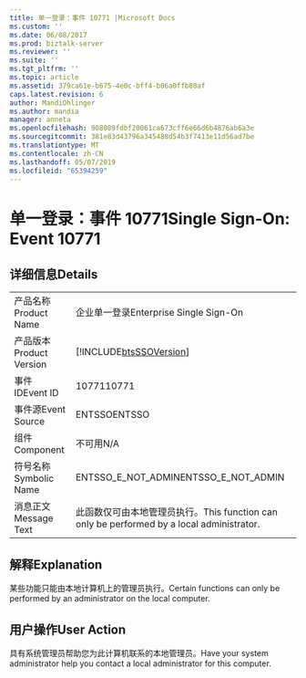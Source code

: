 ```yaml
---
title: 单一登录：事件 10771 |Microsoft Docs
ms.custom: ''
ms.date: 06/08/2017
ms.prod: biztalk-server
ms.reviewer: ''
ms.suite: ''
ms.tgt_pltfrm: ''
ms.topic: article
ms.assetid: 379ca61e-b675-4e0c-bff4-b06a0ffb80af
caps.latest.revision: 6
author: MandiOhlinger
ms.author: mandia
manager: anneta
ms.openlocfilehash: 908089fdbf20061ca673cff6e66d6b4876ab6a3e
ms.sourcegitcommit: 381e83d43796a345488d54b3f7413e11d56ad7be
ms.translationtype: MT
ms.contentlocale: zh-CN
ms.lasthandoff: 05/07/2019
ms.locfileid: "65394259"
---
```

# <a name="single-sign-on-event-10771"></a><span data-ttu-id="b4502-102">单一登录：事件 10771</span><span class="sxs-lookup"><span data-stu-id="b4502-102">Single Sign-On: Event 10771</span></span>
## <a name="details"></a><span data-ttu-id="b4502-103">详细信息</span><span class="sxs-lookup"><span data-stu-id="b4502-103">Details</span></span>  
  
|                 |                                                               |
|-----------------|---------------------------------------------------------------|
|  <span data-ttu-id="b4502-104">产品名称</span><span class="sxs-lookup"><span data-stu-id="b4502-104">Product Name</span></span>   |                   <span data-ttu-id="b4502-105">企业单一登录</span><span class="sxs-lookup"><span data-stu-id="b4502-105">Enterprise Single Sign-On</span></span>                   |
| <span data-ttu-id="b4502-106">产品版本</span><span class="sxs-lookup"><span data-stu-id="b4502-106">Product Version</span></span> |  [!INCLUDE[btsSSOVersion](../includes/btsssoversion-md.md)]   |
|    <span data-ttu-id="b4502-107">事件 ID</span><span class="sxs-lookup"><span data-stu-id="b4502-107">Event ID</span></span>     |                             <span data-ttu-id="b4502-108">10771</span><span class="sxs-lookup"><span data-stu-id="b4502-108">10771</span></span>                             |
|  <span data-ttu-id="b4502-109">事件源</span><span class="sxs-lookup"><span data-stu-id="b4502-109">Event Source</span></span>   |                            <span data-ttu-id="b4502-110">ENTSSO</span><span class="sxs-lookup"><span data-stu-id="b4502-110">ENTSSO</span></span>                             |
|    <span data-ttu-id="b4502-111">组件</span><span class="sxs-lookup"><span data-stu-id="b4502-111">Component</span></span>    |                              <span data-ttu-id="b4502-112">不可用</span><span class="sxs-lookup"><span data-stu-id="b4502-112">N/A</span></span>                              |
|  <span data-ttu-id="b4502-113">符号名称</span><span class="sxs-lookup"><span data-stu-id="b4502-113">Symbolic Name</span></span>  |                      <span data-ttu-id="b4502-114">ENTSSO_E_NOT_ADMIN</span><span class="sxs-lookup"><span data-stu-id="b4502-114">ENTSSO_E_NOT_ADMIN</span></span>                       |
|  <span data-ttu-id="b4502-115">消息正文</span><span class="sxs-lookup"><span data-stu-id="b4502-115">Message Text</span></span>   | <span data-ttu-id="b4502-116">此函数仅可由本地管理员执行。</span><span class="sxs-lookup"><span data-stu-id="b4502-116">This function can only be performed by a local administrator.</span></span> |
  
## <a name="explanation"></a><span data-ttu-id="b4502-117">解释</span><span class="sxs-lookup"><span data-stu-id="b4502-117">Explanation</span></span>  
 <span data-ttu-id="b4502-118">某些功能只能由本地计算机上的管理员执行。</span><span class="sxs-lookup"><span data-stu-id="b4502-118">Certain functions can only be performed by an administrator on the local computer.</span></span>  
  
## <a name="user-action"></a><span data-ttu-id="b4502-119">用户操作</span><span class="sxs-lookup"><span data-stu-id="b4502-119">User Action</span></span>  
 <span data-ttu-id="b4502-120">具有系统管理员帮助您为此计算机联系的本地管理员。</span><span class="sxs-lookup"><span data-stu-id="b4502-120">Have your system administrator help you contact a local administrator for this computer.</span></span>